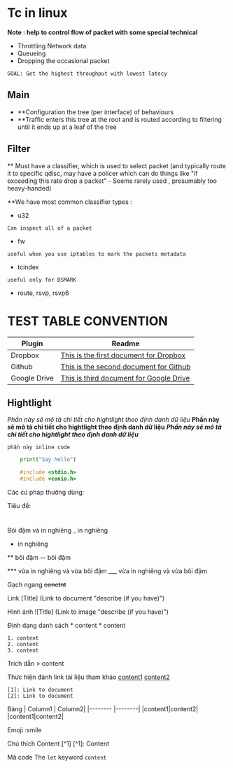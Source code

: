 # Tc in linux
**Note : help to control flow of packet with some special technical** 

* Throttling Network data
* Queueing 
* Dropping the occasional packet

```
GOAL: Get the highest throughput with lowest latecy 
```

## Main
* **Configuration the tree (per interface) of behaviours 
* **Traffic enters this tree at the root and is routed according to filtering until it ends up at a leaf of the tree

## Filter
** Must have a classifier, which is used to select packet (and typically route it to specific qdisc, may have a policer which can do things like "if exceeding this rate drop a packet"  - Seems rarely used , presumably too heavy-handed) 



**We have most common classifier types :
* u32 
```
Can inspect all of a packet
```
* fw
```
useful when you use iptables to mark the packets metadata
```
* tcindex
```
useful only for DSMARK
```
* route, rsvp, rsvp6

# TEST TABLE CONVENTION

| Plugin | Readme |
| ------ | ------ |
| Dropbox | [This is the first document for Dropbox][1] |
| Github | [This is the second document for Github][2] |
| Google Drive | [This is third document for Google Drive][3] |



[1]: https://www.dropbox.com/
[2]: https://github.com/
[3]: https://www.google.com.vn/


## Hightlight
*Phần này sẽ mô tả chi tiết cho hightlight theo định danh dữ liệu* 
**Phần này sẽ mô tả chi tiết cho hightlight theo định danh dữ liệu**
***Phần này sẽ mô tả chi tiết cho hightlight theo định danh dữ liệu***

` phần này inline code `

```python
	print("Say hello")
```

```c
	#include <stdio.h>
	#include <conio.h>
```




Các cú pháp thường dùng:

Tiêu đề:
#
##
###
Bôi đậm và in nghiêng
_  in nghiêng
*	in nghiêng

**	bôi đậm
-- bôi đậm

*** vừa in nghiêng và vừa bôi đậm
___ vừa in nghiêng và vừa bôi đậm

Gạch ngang
~~conetnt~~

Link 
[Title] (Link to document "describe (if you have)")


Hình ảnh
![Title] (Link to image "describe (if you have)")

Định dạng danh sách
	* content
		* content

	1. content
	2. content
	3. content

Trích dẫn
	> content

Thưc hiện đánh link tài liệu tham khảo 
	[content1][1] 
	[content2][2]

	[1]: Link to document
	[2]: Link to document


Bảng
	| Column1 | Column2|
	|-------- |--------|
	|content1|content2|
	|content1|content2|


Emoji
	:smile

Chú thích
	Content [^1]
	[^1]: Content

Mã code
	The `let` keyword
	```
	content
	```


# 
